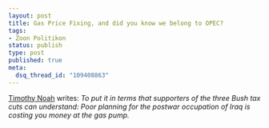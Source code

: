 ```yaml
--- 
layout: post
title: Gas Price Fixing, and did you know we belong to OPEC?
tags: 
- Zoon Politikon
status: publish
type: post
published: true
meta: 
  dsq_thread_id: "109408863"
---
```

<a href="http://slate.msn.com/id/2100772/">Timothy Noah</a> writes: <i>To put it in terms that supporters of the three Bush tax cuts can understand: Poor planning for the postwar occupation of Iraq is costing you money at the gas pump.</i>
